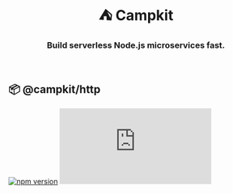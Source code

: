 <h1 align="center"> ⛺ Campkit </h1>
<h3 align="center">Build serverless Node.js microservices fast.</h3>

<br/>

## :package: @campkit/http

[![npm version](https://badge.fury.io/js/%40campkit%2Fhttp.svg)](https://badge.fury.io/js/%40campkit%2Fhttp)
[![gzip size](http://img.badgesize.io/https://unpkg.com/%40campkit%2Fhttp@latest/dist/http.cjs.production.min.js?compression=gzip)](https://unpkg.com/%40campkit%2Frest@latest/dist/http.cjs.production.min.js)
